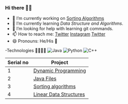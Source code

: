 ### Hi there 👋👋


- 🔭 I’m currently working on <a href = "https://github.com/tusharjain01/SortingAlgorithms">Sorting Algorithms</a>
- 🌱 I’m currently learning *Data Structure and Algorithms*.
- 🤔 I’m looking for help with learning git commands.
- 📫 How to reach me: 
<a class = "btn-tweet" href="https://github.com/tusharjain01?tab=repositories"> Twitter</a> 
<a class = "btn-instagram" href="https://www.instagram.com/itsmetusharjain/">Instagram</a>
<a class = "btn-twitter" href="https://twitter.com/iamtusharjain1">Twitter</a> 
- 😄 Pronouns: He/His 👦

-Technologies 🐱‍💻👩‍💻
![Java](https://img.shields.io/badge/-java-E34A86?style=flat-square&logo=java)
![Python](https://img.shields.io/badge/-Python-black?style=flat-square&logo=Python)
![C++](https://img.shields.io/badge/-C++-00599C?style=flat-square&logo=c)

| Serial no | Project |
| --------- | ------- | 
| 1 | <a href = "https://github.com/tusharjain01/DynamicProgramming"> Dynamic Programming </a> |
| 2 | <a href = "https://github.com/tusharjain01/Java-Files"> Java Files </a> |
| 3 | <a href = "https://github.com/tusharjain01/SortingAlgorithms"> Sorting algorithms </a> | 
| 4 | <a href = "https://github.com/tusharjain01/linearDataStructure"> Linear Data Structures</a> |


